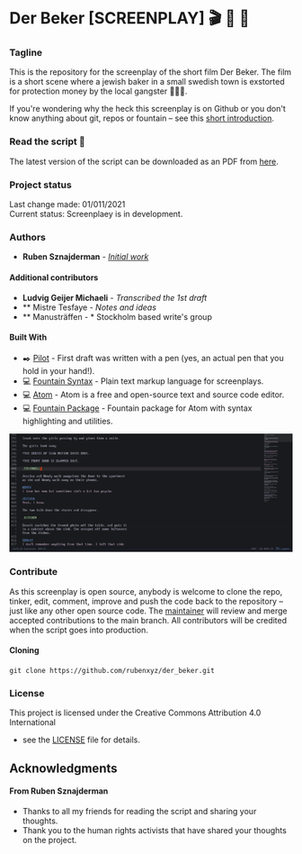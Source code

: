 # Der Beker [SCREENPLAY] :clapper: :movie_camera: :page_with_curl:


### Tagline

This is the repository for the screenplay of the short film Der Beker. The film is a short scene where a jewish baker in a small swedish town is exstorted for protection money by the local gangster :gun::boom::skull:.   
  
If you're wondering why the heck this screenplay is on Github or you don't know anything about git, repos or fountain – see this [short introduction](http://www.rubenxyz.com/fountain-noobs).

### Read the script :page_facing_up:

The latest version of the script can be downloaded as an PDF from [here](https://github.com/rubenxyz/der_beker/blob/master/der_beker.pdf).

### Project status
Last change made: 01/011/2021   
Current status: Screenplaey is in development.   

### Authors

* **Ruben Sznajderman** - [*Initial work*](https://www.dropbox.com/s/1b2l2qkfq43wds9/2percent_scan.pdf?dl=0) 

#### Additional contributors
* **Ludvig Geijer Michaeli** - *Transcribed the 1st draft*
* ** Mistre Tesfaye - *Notes and ideas*
* ** Manusträffen - * Stockholm based write's group

#### Built With
* :black_nib: [Pilot](https://www.jetpens.com/Pilot-Metropolitan-Fountain-Pens/ct/1706) - First draft was written with a pen (yes, an actual pen that you hold in your hand!).
* :computer: [Fountain Syntax](https://fountain.io/syntax) - Plain text markup language for screenplays.
* :computer: [Atom](https://atom.io/) - Atom is a free and open-source text and source code editor.
* :computer: [Fountain Package](https://atom.io/packages/fountain) - Fountain package for Atom with syntax highlighting and utilities.
  
![screencapture](images/screencapture.gif?raw=true)     

### Contribute
As this screenplay is open source, anybody is welcome to clone the repo, tinker, edit, comment, improve and push the code back to the repository – just like any other open source code. The [maintainer](https://github.com/rubensz) will review and merge accepted contributions to the main branch. All contributors will be credited when the script goes into production.

#### Cloning

```
git clone https://github.com/rubenxyz/der_beker.git
```

### License

This project is licensed under the Creative Commons Attribution 4.0 International
 - see the [LICENSE](LICENSE) file for details.

## Acknowledgments

#### From Ruben Sznajderman
* Thanks to all my friends for reading the script and sharing your thoughts.
* Thank you to the human rights activists that have shared your thoughts on the project.
